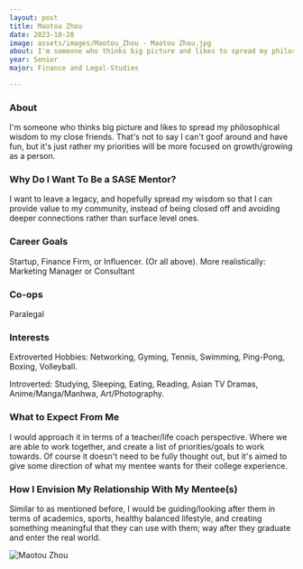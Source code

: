 ```yaml
---
layout: post
title: Maotou Zhou 
date: 2023-10-20
image: assets/images/Maotou_Zhou - Maotou Zhou.jpg
about: I'm someone who thinks big picture and likes to spread my philosophical wisdom to my close friends. That's not to say I can't goof around and have fun, but it's just rather my priorities will be more focused on growth/growing as a person.
year: Senior
major: Finance and Legal-Studies

---
```


### About

I'm someone who thinks big picture and likes to spread my philosophical wisdom to my close friends. That's not to say I can't goof around and have fun, but it's just rather my priorities will be more focused on growth/growing as a person.

### Why Do I Want To Be a SASE Mentor?

I want to leave a legacy, and hopefully spread my wisdom so that I can provide value to my community, instead of being closed off and avoiding deeper connections rather than surface level ones. 

### Career Goals

Startup, Finance Firm, or Influencer. (Or all above). More realistically: Marketing Manager or Consultant

### Co-ops

Paralegal

### Interests

Extroverted Hobbies: Networking, Gyming, Tennis, Swimming, Ping-Pong, Boxing, Volleyball.

Introverted: Studying, Sleeping, Eating, Reading, Asian TV Dramas, Anime/Manga/Manhwa, Art/Photography.

### What to Expect From Me

I would approach it in terms of a teacher/life coach perspective. Where we are able to work together, and create a list of priorities/goals to work towards. Of course it doesn't need to be fully thought out, but it's aimed to give some direction of what my mentee wants for their college experience.

### How I Envision My Relationship With My Mentee(s) 

Similar to as mentioned before, I would be guiding/looking after them in terms of academics, sports, healthy balanced lifestyle, and creating something meaningful that they can use with them; way after they graduate and enter the real world.

<div class="text-center my-5">
    <img src="https://sase-drexel.github.io/mentorship-2023/assets/images/Maotou_Zhou - Maotou Zhou.jpg" alt="Maotou Zhou" class="rounded post-img" />
</div>
